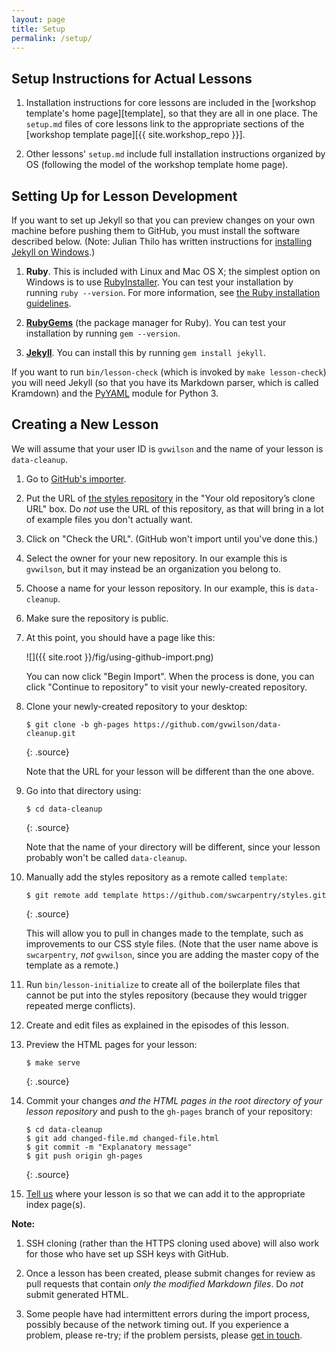 ```yaml
---
layout: page
title: Setup
permalink: /setup/
---
```

## Setup Instructions for Actual Lessons

1.  Installation instructions for core lessons are included in the [workshop template's home page][template],
    so that they are all in one place.
    The `setup.md` files of core lessons link to
    the appropriate sections of the [workshop template page][{{ site.workshop_repo }}].

2.  Other lessons' `setup.md` include full installation instructions organized by OS
    (following the model of the workshop template home page).

## Setting Up for Lesson Development

If you want to set up Jekyll
so that you can preview changes on your own machine before pushing them to GitHub,
you must install the software described below.
(Note: Julian Thilo has written instructions for [installing Jekyll on Windows](http://jekyll-windows.juthilo.com/).)

1.  **Ruby**.
    This is included with Linux and Mac OS X;
    the simplest option on Windows is to use [RubyInstaller](http://rubyinstaller.org/).
    You can test your installation by running `ruby --version`.
    For more information,
    see [the Ruby installation guidelines](https://www.ruby-lang.org/en/downloads/).

2.  **[RubyGems](https://rubygems.org/pages/download)**
    (the package manager for Ruby).
    You can test your installation by running `gem --version`.

3.  **[Jekyll](https://jekyllrb.com/)**.
    You can install this by running `gem install jekyll`.

If you want to run `bin/lesson-check` (which is invoked by `make lesson-check`)
you will need Jekyll (so that you have its Markdown parser, which is called Kramdown)
and the [PyYAML](https://pypi.python.org/pypi/PyYAML) module for Python 3.

## Creating a New Lesson

We will assume that your user ID is `gvwilson` and the name of your
lesson is `data-cleanup`.

1.  Go to [GitHub's importer][importer].

2.  Put the URL of [the styles repository][styles] in the "Your old repository’s clone URL" box.
    Do *not* use the URL of this repository,
    as that will bring in a lot of example files you don't actually want.

3.  Click on "Check the URL".  (GitHub won't import until you've done this.)

4.  Select the owner for your new repository.
    In our example this is `gvwilson`,
    but it may instead be an organization you belong to.

5.  Choose a name for your lesson repository.
    In our example, this is `data-cleanup`.

6.  Make sure the repository is public.

7.  At this point, you should have a page like this:

    ![]({{ site.root }}/fig/using-github-import.png)

    You can now click "Begin Import".
    When the process is done,
    you can click "Continue to repository" to visit your newly-created repository.

8.  Clone your newly-created repository to your desktop:

    ~~~
    $ git clone -b gh-pages https://github.com/gvwilson/data-cleanup.git
    ~~~
    {: .source}

    Note that the URL for your lesson will be different than the one above.

9.  Go into that directory using:

    ~~~
    $ cd data-cleanup
    ~~~
    {: .source}

    Note that the name of your directory will be different,
    since your lesson probably won't be called `data-cleanup`.

10. Manually add the styles repository as a remote called `template`:

    ~~~
    $ git remote add template https://github.com/swcarpentry/styles.git
    ~~~
    {: .source}

    This will allow you to pull in changes made to the template,
    such as improvements to our CSS style files.
    (Note that the user name above is `swcarpentry`, *not* `gvwilson`,
    since you are adding the master copy of the template as a remote.)

11. Run `bin/lesson-initialize` to create all of the boilerplate files
    that cannot be put into the styles repository
    (because they would trigger repeated merge conflicts).

12. Create and edit files as explained in the episodes of this lesson.

13. Preview the HTML pages for your lesson:

    ~~~
    $ make serve
    ~~~
    {: .source}

14. Commit your changes *and the HTML pages in the root directory of
    your lesson repository* and push to the `gh-pages` branch of your
    repository:

    ~~~
    $ cd data-cleanup
    $ git add changed-file.md changed-file.html
    $ git commit -m "Explanatory message"
    $ git push origin gh-pages
    ~~~
    {: .source}

15. [Tell us][contact] where your lesson is so that we can add it to
    the appropriate index page(s).

**Note:**

1.  SSH cloning (rather than the HTTPS cloning used above)
    will also work for those who have set up SSH keys with GitHub.

2.  Once a lesson has been created, please submit changes
    for review as pull requests that contain *only the modified Markdown files*.
    Do *not* submit generated HTML.

3.  Some people have had intermittent errors during the import process,
    possibly because of the network timing out.
    If you experience a problem, please re-try;
    if the problem persists,
    please [get in touch][contact].

[contact]: mailto:lessons@software-carpentry.org
[importer]: http://import.github.com/new
[styles]: https://github.com/swcarpentry/styles/
